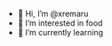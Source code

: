 - 👋 Hi, I’m @xremaru
- 👀 I’m interested in food
- 🌱 I’m currently learning

<!---
xremaru/xremaru is a ✨ special ✨ repository because its `README.md` (this file) appears on your GitHub profile.
You can click the Preview link to take a look at your changes.
--->
